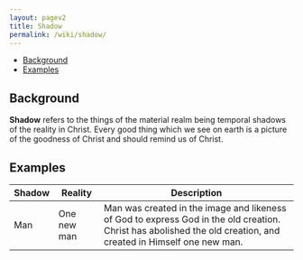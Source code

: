 ```yaml
---
layout: pagev2
title: Shadow
permalink: /wiki/shadow/
---
```

- [Background](#background)
- [Examples](#examples)

## Background

**Shadow** refers to the things of the material realm being temporal shadows of the reality in Christ. Every good thing which we see on earth is a picture of the goodness of Christ and should remind us of Christ.

## Examples

| Shadow | Reality | Description |
| --- | --- | --- |
| Man | One new man | Man was created in the image and likeness of God to express God in the old creation. Christ has abolished the old creation, and created in Himself one new man. |